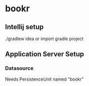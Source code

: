 # bookr

## Intellij setup
./gradlew idea or import gradle project


## Application Server Setup
### Datasource
Needs PersistenceUnit named "bookr"
